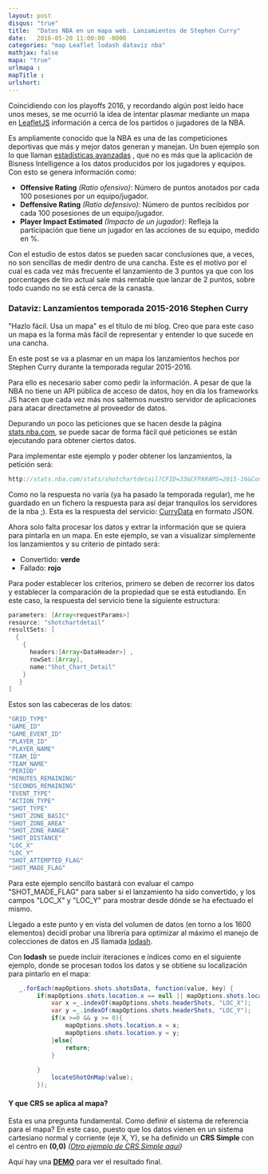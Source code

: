 ```yaml
---
layout: post
disqus: "true"
title:  "Datos NBA en un mapa web. Lanzamientos de Stephen Curry"
date:   2016-05-20 11:00:00 -0000
categories: "map Leaflet lodash dataviz nba"
mathjax: false
mapa: "true"
urlmapa : 
mapTitle : 
urlshort: 
---
```


Coincidiendo con los playoffs 2016, y recordando algún post leído hace unos meses, se me ocurrió la idea de intentar plasmar mediante un mapa en [LeafletJS](http://leafletjs.com/) información a cerca de los partidos o jugadores de la NBA.

Es ampliamente conocido que la NBA es una de las competiciones deportivas que más y mejor datos generan y manejan. Un buen ejemplo son lo que llaman [estadísticas avanzadas](http://stats.nba.com/#!?StatType=Advanced) , que no es más que la aplicación de Bisness Intelligence a los datos producidos por los jugadores y equipos. Con esto se genera información como:

  - **Offensive Rating** *(Ratio ofensivo)*: Número de puntos anotados por cada 100 posesiones por un equipo/jugador. 
  - **Deffensive Rating** *(Ratio defensivo)*: Número de puntos recibidos por cada 100 posesiones de un equipo/jugador.
  - **Player Impact Estimated** *(Impacto de un jugador)*: Refleja la participación que tiene un jugador en las acciones de su equipo, medido en %.

Con el estudio de estos datos se pueden sacar conclusiones que, a veces, no son sencillas de medir dentro de una cancha. Este es el motivo por el cual es cada vez más frecuente el lanzamiento de 3 puntos ya que con los porcentages de tiro actual sale más rentable que lanzar de 2 puntos, sobre todo cuando no se está cerca de la canasta.

### Dataviz: Lanzamientos temporada 2015-2016 Stephen Curry
"Hazlo fácil. Usa un mapa" es el título de mi blog. Creo que para este caso un mapa es la forma más fácil de representar y entender lo que sucede en una cancha. 

En este post se va a plasmar en un mapa los lanzamientos hechos por Stephen Curry durante la temporada regular 2015-2016.

Para ello es necesario saber como pedir la información. A pesar de que la NBA no tiene un API pública de acceso de datos, hoy en día los frameworks JS hacen que cada vez más nos saltemos nuestro servidor de aplicaciones para atacar directametne al proveedor de datos.

Depurando un poco las peticiones que se hacen desde la página [stats.nba.com](http://stats.nba.com/), se puede sacar de forma fácil qué peticiones se están ejecutando para obtener ciertos datos.

Para implementar este ejemplo y poder obtener los lanzamientos, la petición será:

```java
http://stats.nba.com/stats/shotchartdetail?CFID=33&CFPARAMS=2015-16&ContextFilter=&ContextMeasure=FGA&DateFrom=&DateTo=&GameID=&GameSegment=&LastNGames=0&LeagueID=00&Location=&MeasureType=Base&Month=0&OpponentTeamID=0&Outcome=&PaceAdjust=N&PerMode=PerGame&Period=0&PlayerID=201939&PlusMinus=N&Position=&Rank=N&RookieYear=&Season=2015-16&SeasonSegment=&SeasonType=Regular%20Season&TeamID=0&VsConference=&VsDivision=&mode=Advanced&showDetails=0&showShots=1&showZones=0
```

Como no la respuesta no varía (ya ha pasado la temporada regular), me he guardado en un fichero la respuesta para así dejar tranquilos los servidores de la nba ;). Esta es la respuesta del servicio: [CurryData](https://github.com/ccabanes/ccabanes.github.io/blob/master/assets/data/curry.js) en formato JSON.

Ahora solo falta procesar los datos y extrar la información que se quiera para pintarla en un mapa. 
En este ejemplo, se van a visualizar simplemente los lanzamientos y su criterio de pintado será:

* Convertido: **verde**
* Fallado: **rojo**

Para poder establecer los criterios, primero se deben de recorrer los datos y establecer la comparación de la propiedad que se está estudiando. En este caso, la respuesta del servicio tiene la siguiente estructura:

```java
parameters: [Array<requestParams>]
resource: "shotchartdetail"
resultSets: [
  { 
    {
      headers:[Array<DataHeader>] ,
      rowSet:[Array], 
      name:"Shot_Chart_Detail"
    }
   }
]
```

Estos son las cabeceras de los datos:

```java
"GRID_TYPE"
"GAME_ID"
"GAME_EVENT_ID"
"PLAYER_ID"
"PLAYER_NAME"
"TEAM_ID"
"TEAM_NAME"
"PERIOD"
"MINUTES_REMAINING"
"SECONDS_REMAINING"
"EVENT_TYPE"
"ACTION_TYPE"
"SHOT_TYPE"
"SHOT_ZONE_BASIC"
"SHOT_ZONE_AREA"
"SHOT_ZONE_RANGE"
"SHOT_DISTANCE"
"LOC_X"
"LOC_Y"
"SHOT_ATTEMPTED_FLAG"
"SHOT_MADE_FLAG"
```

Para este ejemplo sencillo bastará con evaluar el campo "SHOT_MADE_FLAG" para saber si el lanzamiento ha sido convertido, y los campos "LOC_X" y "LOC_Y" para mostrar desde dónde se ha efectuado el mismo.

Llegado a este punto y en vista del volumen de datos (en torno a los 1600 elementos) decidí probar una librería para optimizar al máximo el manejo de colecciones de datos en JS llamada [lodash](https://lodash.com/). 

Con **lodash** se puede incluir iteraciones e índices como en el siguiente ejemplo, donde se procesan todos los datos y se obtiene su localización para pintarlo en el mapa:

```java
   _.forEach(mapOptions.shots.shotsData, function(value, key) {
        if(mapOptions.shots.location.x == null || mapOptions.shots.location.y == null){
            var x =_.indexOf(mapOptions.shots.headerShots, "LOC_X");
            var y =_.indexOf(mapOptions.shots.headerShots, "LOC_Y");
            if(x >=0 && y >= 0){
                mapOptions.shots.location.x = x;
                mapOptions.shots.location.y = y;    
            }else{
                return;
            }
            
        }
            locateShotOnMap(value);          
        });   
```


#### Y que CRS se aplica al mapa?
Esta es una pregunta fundamental. Como definir el sistema de referencia para el mapa? En este caso, puesto que los datos vienen en un sistema cartesiano normal y corriente (eje X, Y), se ha definido un **CRS Simple** con el centro en **(0,0)** _([Otro ejemplo de CRS Simple aquí](http://ccabanes.github.io/leaflet/2016/03/05/Visor-de-imagenes-con-leaflet/))_


Aquí hay una **[DEMO](http://ccabanes.github.io/map-demos/nba/nba.html)** para ver el resultado final.